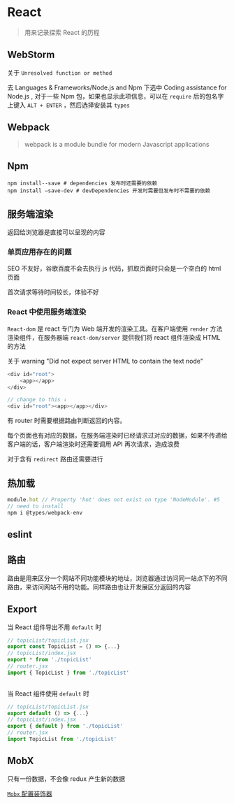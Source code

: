 # React

> 用来记录探索 React 的历程

## WebStorm

关于 `Unresolved function or method`

去 Languages & Frameworks/Node.js and Npm 下选中 Coding assistance for Node.js , 对于一些 Npm 包，如果也显示此项信息，可以在 `require` 后的包名字上键入 `ALT + ENTER` ，然后选择安装其 `types`

## Webpack

> webpack is a module bundle for modern Javascript applications

## Npm

```shell
npm install--save # dependencies 发布时还需要的依赖
npm install –save-dev # devDependencies 开发时需要但发布时不需要的依赖
```

## 服务端渲染

返回给浏览器是直接可以呈现的内容

### 单页应用存在的问题

SEO 不友好，谷歌百度不会去执行 js 代码，抓取页面时只会是一个空白的 html 页面 

首次请求等待时间较长，体验不好

### React 中使用服务端渲染

`React-dom` 是 react 专门为 Web 端开发的渲染工具。在客户端使用 `render` 方法渲染组件，在服务器端 `react-dom/server` 提供我们将 react 组件渲染成 HTML 的方法 

关于 warning  "Did not expect server HTML to contain the text node"

```js
<div id="root">
    <app></app>
</div>

// change to this ↓
<div id="root"><app></app></div>
```

有 router 时需要根据路由判断返回的内容。

每个页面也有对应的数据，在服务端渲染时已经请求过对应的数据，如果不传递给客户端的话，客户端渲染时还需要调用 API 再次请求，造成浪费

对于含有 `redirect` 路由还需要进行

## 热加载

```js
module.hot // Property 'hot' does not exist on type 'NodeModule'. #5
// need to install
npm i @types/webpack-env
```

## eslint



## 路由

路由是用来区分一个网站不同功能模块的地址，浏览器通过访问同一站点下的不同路由，来访问网站不用的功能。同样路由也让开发展区分返回的内容



## Export 

当 React 组件导出不用 `default` 时

```js
// topicList/topicList.jsx
export const TopicList = () => {...}
// topicList/index.jsx
export * from './topicList'
// router.jsx
import { TopicList } from './topicList'
                                
```

当 React 组件使用 `default` 时

```js
// topicList/topicList.jsx
export default () => {...}
// topicList/index.jsx
export { default } from './topicList'
// router.jsx
import TopicList from './topicList'
```

## MobX

只有一份数据，不会像 redux 产生新的数据

 [`Mobx` 配置装饰器](https://cn.mobx.js.org/best/decorators.html)




